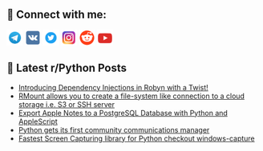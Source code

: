 ## 🔎 Connect with me:
[<img src="https://github.com/bullbesh/bullbesh/blob/main/images/Telegram.png" width="32" height="32" />](https://t.me/bullbesh)
[<img src="https://github.com/bullbesh/bullbesh/blob/main/images/VK.png" width="32" height="32" />](https://vk.com/bullbesh)
[<img src="https://github.com/bullbesh/bullbesh/blob/main/images/Twitter.png" width="32" height="32" />](https://twitter.com/bullbesh1)
[<img src="https://github.com/bullbesh/bullbesh/blob/main/images/Instagram.png" width="32" height="32" />](https://www.instagram.com/bullbesh)
[<img src="https://github.com/bullbesh/bullbesh/blob/main/images/Reddit.png" width="32" height="32" />](https://www.reddit.com/user/bullbesh)
[<img src="https://github.com/bullbesh/bullbesh/blob/main/images/YouTube.png" width="32" height="32" />](https://www.youtube.com/channel/UCtfjRs6uzgq5mfm8S06WTcg)

## 📕 Latest r/Python Posts
<!-- BLOG-POST-LIST:START -->
- [Introducing Dependency Injections in Robyn with a Twist!](https://www.reddit.com/r/Python/comments/18a4tpv/introducing_dependency_injections_in_robyn_with_a/)
- [RMount allows you to create a file-system like connection to a cloud storage i.e. S3 or SSH server](https://www.reddit.com/r/Python/comments/18a2sn8/rmount_allows_you_to_create_a_filesystem_like/)
- [Export Apple Notes to a PostgreSQL Database with Python and AppleScript](https://www.reddit.com/r/Python/comments/18a2cfh/export_apple_notes_to_a_postgresql_database_with/)
- [Python gets its first community communications manager](https://www.reddit.com/r/Python/comments/189yek3/python_gets_its_first_community_communications/)
- [Fastest Screen Capturing library for Python checkout windows-capture](https://www.reddit.com/r/Python/comments/189xeqy/fastest_screen_capturing_library_for_python/)
<!-- BLOG-POST-LIST:END -->
